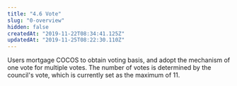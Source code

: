 ```yaml
---
title: "4.6 Vote"
slug: "0-overview"
hidden: false
createdAt: "2019-11-22T08:34:41.125Z"
updatedAt: "2019-11-25T08:22:30.110Z"
---
```

Users mortgage COCOS to obtain voting basis, and adopt the mechanism of one vote for multiple votes. The number of votes is determined by the council's vote, which is currently set as the maximum of 11.